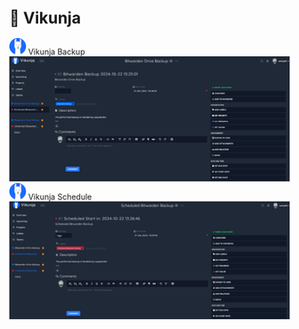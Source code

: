 # 🦙 Vikunja


<div style={{ marginBottom: '30px' }}>
  <div style={{ display: 'flex', alignItems: 'center', marginBottom: '10px' }}>
    <img src="https://raw.githubusercontent.com/querylab/svg/main/Vikunja.png" width="30" style={{ marginRight: '10px' }} /> 
    <span style={{ fontWeight: 'bold', color: '#FFFFF' }}>Vikunja Backup</span>
  </div>
  <a href="https://raw.githubusercontent.com/querylab/svg/refs/heads/main/vikunja_1.png">
    <img src="https://raw.githubusercontent.com/querylab/svg/refs/heads/main/vikunja_1.png" title="source: github.com" />
  </a>
</div>

<div style={{ marginBottom: '30px' }}>
  <div style={{ display: 'flex', alignItems: 'center', marginBottom: '10px' }}>
    <img src="https://raw.githubusercontent.com/querylab/svg/main/Vikunja.png" width="30" style={{ marginRight: '10px' }} /> 
    <span style={{ fontWeight: 'bold', color: '#FFFFF' }}>Vikunja Schedule</span>
  </div>
  <a href="https://raw.githubusercontent.com/querylab/svg/refs/heads/main/vikunja_2.png">
    <img src="https://raw.githubusercontent.com/querylab/svg/refs/heads/main/vikunja_2.png" title="source: github.com" />
  </a>
</div>